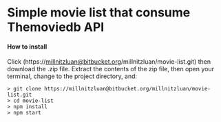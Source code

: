 # Simple movie list that consume Themoviedb API

#### How to install
Click (https://millnitzluan@bitbucket.org/millnitzluan/movie-list.git) then download the .zip file.  Extract the contents of the zip file, then open your terminal, change to the project directory, and:

```
> git clone https://millnitzluan@bitbucket.org/millnitzluan/movie-list.git
> cd movie-list
> npm install
> npm start
```
